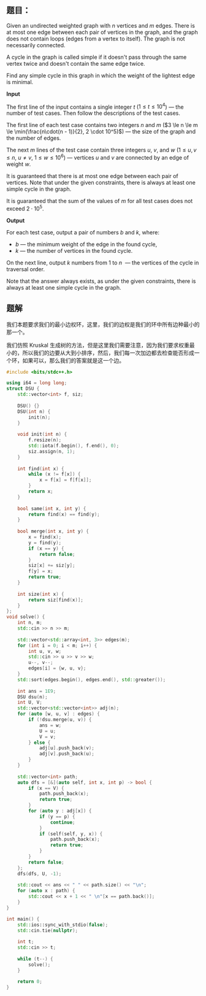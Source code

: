 ## 题目：
Given an undirected weighted graph with $n$ vertices and $m$ edges. There is at most one edge between each pair of vertices in the graph, and the graph does not contain loops (edges from a vertex to itself). The graph is not necessarily connected.

A cycle in the graph is called simple if it doesn't pass through the same vertex twice and doesn't contain the same edge twice.

Find any simple cycle in this graph in which the weight of the lightest edge is minimal.

**Input**

The first line of the input contains a single integer $t$ ($1 \le t \le 10^4$) — the number of test cases. Then follow the descriptions of the test cases.

The first line of each test case contains two integers $n$ and $m$ ($3 \le n \le m \le \min(\frac{n\cdot(n - 1)}{2}, 2 \cdot 10^5)$) — the size of the graph and the number of edges.

The next $m$ lines of the test case contain three integers $u$, $v$, and $w$ ($1 \le u, v \le n$, $u \ne v$, $1 \le w \le 10^6$) — vertices $u$ and $v$ are connected by an edge of weight $w$.

It is guaranteed that there is at most one edge between each pair of vertices. Note that under the given constraints, there is always at least one simple cycle in the graph.

It is guaranteed that the sum of the values of $m$ for all test cases does not exceed $2 \cdot 10^5$.

**Output**

For each test case, output a pair of numbers $b$ and $k$, where:

-   $b$ — the minimum weight of the edge in the found cycle,
-   $k$ — the number of vertices in the found cycle.

On the next line, output $k$ numbers from $1$ to $n$  — the vertices of the cycle in traversal order.

Note that the answer always exists, as under the given constraints, there is always at least one simple cycle in the graph.


## 题解
我们本题要求我们的最小边权环，这里，我们的边权是我们的环中所有边种最小的那一个。

我们仿照 Kruskal 生成树的方法，但是这里我们需要注意，因为我们要求权重最小的，所以我们的边要从大到小排序，然后，我们每一次加边都去检查能否形成一个环，如果可以，那么我们的答案就是这一个边。
```cpp
#include <bits/stdc++.h>

using i64 = long long;
struct DSU {
    std::vector<int> f, siz;
    
    DSU() {}
    DSU(int n) {
        init(n);
    }
    
    void init(int n) {
        f.resize(n);
        std::iota(f.begin(), f.end(), 0);
        siz.assign(n, 1);
    }
    
    int find(int x) {
        while (x != f[x]) {
            x = f[x] = f[f[x]];
        }
        return x;
    }
    
    bool same(int x, int y) {
        return find(x) == find(y);
    }
    
    bool merge(int x, int y) {
        x = find(x);
        y = find(y);
        if (x == y) {
            return false;
        }
        siz[x] += siz[y];
        f[y] = x;
        return true;
    }
    
    int size(int x) {
        return siz[find(x)];
    }
};
void solve() {
    int n, m;
    std::cin >> n >> m;
    
    std::vector<std::array<int, 3>> edges(m);
    for (int i = 0; i < m; i++) {
        int u, v, w;
        std::cin >> u >> v >> w;
        u--, v--;
        edges[i] = {w, u, v};
    }
    std::sort(edges.begin(), edges.end(), std::greater());
    
    int ans = 1E9;
    DSU dsu(n);
    int U, V;
    std::vector<std::vector<int>> adj(n);
    for (auto [w, u, v] : edges) {
        if (!dsu.merge(u, v)) {
            ans = w;
            U = u;
            V = v;
        } else {
            adj[u].push_back(v);
            adj[v].push_back(u);
        }
    }
    
    std::vector<int> path;
    auto dfs = [&](auto self, int x, int p) -> bool {
        if (x == V) {
            path.push_back(x);
            return true;
        }
        for (auto y : adj[x]) {
            if (y == p) {
                continue;
            }
            if (self(self, y, x)) {
                path.push_back(x);
                return true;
            }
        }
        return false;
    };
    dfs(dfs, U, -1);
    
    std::cout << ans << " " << path.size() << "\n";
    for (auto x : path) {
        std::cout << x + 1 << " \n"[x == path.back()];
    }
}

int main() {
    std::ios::sync_with_stdio(false);
    std::cin.tie(nullptr);
    
    int t;
    std::cin >> t;
    
    while (t--) {
        solve();
    }
    
    return 0;
}
```